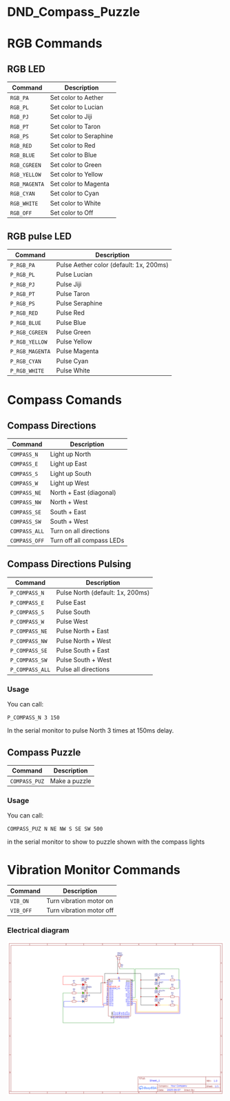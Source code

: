 # DND_Compass_Puzzle

# RGB Commands

## RGB LED

| Command       | Description            |
| ------------- | ---------------------- |
| `RGB_PA`      | Set color to Aether    |
| `RGB_PL`      | Set color to Lucian    |
| `RGB_PJ`      | Set color to Jiji      |
| `RGB_PT`      | Set color to Taron     |
| `RGB_PS`      | Set color to Seraphine |
| `RGB_RED`     | Set color to Red       |
| `RGB_BLUE`    | Set color to Blue      |
| `RGB_CGREEN`  | Set color to Green     |
| `RGB_YELLOW`  | Set color to Yellow    |
| `RGB_MAGENTA` | Set color to Magenta   |
| `RGB_CYAN`    | Set color to Cyan      |
| `RGB_WHITE`   | Set color to White     |
| `RGB_OFF`     | Set color to Off       |

## RGB pulse LED

| Command         | Description                             |
| --------------- | --------------------------------------- |
| `P_RGB_PA`      | Pulse Aether color (default: 1x, 200ms) |
| `P_RGB_PL`      | Pulse Lucian                            |
| `P_RGB_PJ`      | Pulse Jiji                              |
| `P_RGB_PT`      | Pulse Taron                             |
| `P_RGB_PS`      | Pulse Seraphine                         |
| `P_RGB_RED`     | Pulse Red                               |
| `P_RGB_BLUE`    | Pulse Blue                              |
| `P_RGB_CGREEN`  | Pulse Green                             |
| `P_RGB_YELLOW`  | Pulse Yellow                            |
| `P_RGB_MAGENTA` | Pulse Magenta                           |
| `P_RGB_CYAN`    | Pulse Cyan                              |
| `P_RGB_WHITE`   | Pulse White                             |

# Compass Comands

## Compass Directions

| Command       | Description               |
| ------------- | ------------------------- |
| `COMPASS_N`   | Light up North            |
| `COMPASS_E`   | Light up East             |
| `COMPASS_S`   | Light up South            |
| `COMPASS_W`   | Light up West             |
| `COMPASS_NE`  | North + East (diagonal)   |
| `COMPASS_NW`  | North + West              |
| `COMPASS_SE`  | South + East              |
| `COMPASS_SW`  | South + West              |
| `COMPASS_ALL` | Turn on all directions    |
| `COMPASS_OFF` | Turn off all compass LEDs |

## Compass Directions Pulsing

| Command         | Description                      |
| --------------- | -------------------------------- |
| `P_COMPASS_N`   | Pulse North (default: 1x, 200ms) |
| `P_COMPASS_E`   | Pulse East                       |
| `P_COMPASS_S`   | Pulse South                      |
| `P_COMPASS_W`   | Pulse West                       |
| `P_COMPASS_NE`  | Pulse North + East               |
| `P_COMPASS_NW`  | Pulse North + West               |
| `P_COMPASS_SE`  | Pulse South + East               |
| `P_COMPASS_SW`  | Pulse South + West               |
| `P_COMPASS_ALL` | Pulse all directions             |

### Usage

You can call:

```
P_COMPASS_N 3 150
```

In the serial monitor to pulse North 3 times at 150ms delay.

## Compass Puzzle

| Command       | Description   |
| ------------- | ------------- |
| `COMPASS_PUZ` | Make a puzzle |

### Usage

You can call:

```
COMPASS_PUZ N NE NW S SE SW 500
```

in the serial monitor to show to puzzle shown with the compass lights

# Vibration Monitor Commands

| Command   | Description              |
| --------- | ------------------------ |
| `VIB_ON`  | Turn vibration motor on  |
| `VIB_OFF` | Turn vibration motor off |

### Electrical diagram

![Alt text](documentation/Schematic_DND_Compass_Puzzle_2025-06-07.png)
